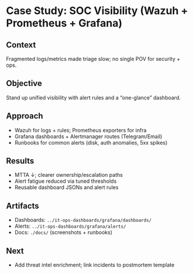 # Case Study: SOC Visibility (Wazuh + Prometheus + Grafana)

## Context
Fragmented logs/metrics made triage slow; no single POV for security + ops.

## Objective
Stand up unified visibility with alert rules and a “one-glance” dashboard.

## Approach
- Wazuh for logs + rules; Prometheus exporters for infra
- Grafana dashboards + Alertmanager routes (Telegram/Email)
- Runbooks for common alerts (disk, auth anomalies, 5xx spikes)

## Results
- MTTA ↓; clearer ownership/escalation paths
- Alert fatigue reduced via tuned thresholds
- Reusable dashboard JSONs and alert rules

## Artifacts
- Dashboards: `../it-ops-dashboards/grafana/dashboards/`
- Alerts: `../it-ops-dashboards/grafana/alerts/`
- Docs: `./docs/` (screenshots + runbooks)

## Next
- Add threat intel enrichment; link incidents to postmortem template
